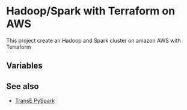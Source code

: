 # Hadoop/Spark with Terraform on AWS

This project create an Hadoop and Spark cluster on amazon AWS with Terraform

## Variables



## See also
 * [TransE PySpark](https://github.com/conema/TransE-pyspark)
